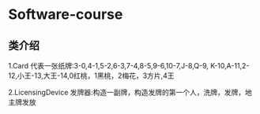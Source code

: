 # Software-course

## 类介绍
1.Card 代表一张纸牌:3-0,4-1,5-2,6-3,7-4,8-5,9-6,10-7,J-8,Q-9, K-10,A-11,2-12,小王-13,大王-14,0红桃，1黑桃，2梅花，3方片,4王

2.LicensingDevice 发牌器:构造一副牌，构造发牌的第一个人，洗牌，发牌，地主牌发放
